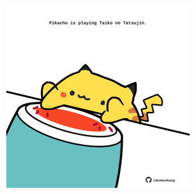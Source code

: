 <!-- built at 04/04/2024, 18:00:45 UTC -->
<p align="center">
  <img width="500" height="500" src="./ReadmeImage.svg">
</p>

